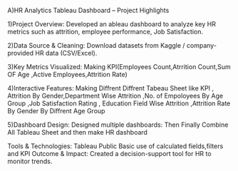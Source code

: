 A)HR Analytics Tableau Dashboard – Project Highlights

1)Project Overview:
Developed an ableau dashboard to analyze key HR metrics such as attrition, employee performance, Job Satisfaction.

2)Data Source & Cleaning:
Download datasets from Kaggle / company-provided HR data (CSV/Excel).

3)Key Metrics Visualized:
Making KPI(Employees Count,Atrrition Count,Sum OF Age ,Active Employees,Attrition Rate)

4)Interactive Features:
Making Diffrent Diffrent Tabeau Sheet like
KPI , Attrition By Gender,Department Wise Attrition ,No. of Empoloyees By Age Group ,Job Satisfaction Rating ,
Education Field Wise Attrition ,Attrition Rate By Gender By Diffrent Age Group

5)Dashboard Design:
Designed multiple dashboards:
Then Finally Combine All Tableau Sheet and then make HR dashboard

Tools & Technologies:
Tableau Public
Basic use of calculated fields,filters and KPI
Outcome & Impact:
Created a decision-support tool for HR to monitor trends.
